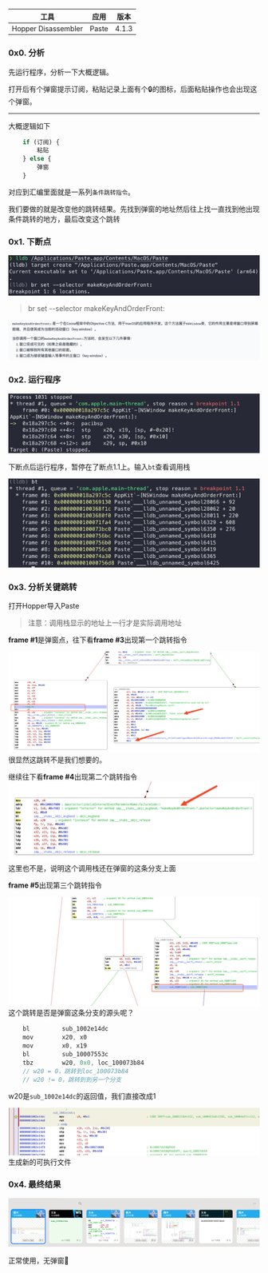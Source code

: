 |         工具          |  应用   |  版本   |
|:-------------------:|:-----:|:-----:|
| Hopper Disassembler | Paste | 4.1.3 |

### 0x0. 分析
先运行程序，分析一下大概逻辑。

打开后有个弹窗提示订阅，粘贴记录上面有个🔒的图标，后面粘贴操作也会出现这个弹窗。
<hr>
大概逻辑如下

```javascript
    if (订阅) {
        粘贴
    } else {
        弹窗
    } 
```
对应到汇编里面就是一系列`条件跳转指令`。

我们要做的就是改变他的跳转结果。先找到弹窗的地址然后往上找一直找到他出现条件跳转的地方，最后改变这个跳转


### 0x1. 下断点
![img.png](images/img.png)
> br set --selector makeKeyAndOrderFront:

![img.png](images/img1.png)

### 0x2. 运行程序
![img.png](images/img2.png)

下断点后运行程序，暂停在了断点1.1上。输入`bt`查看调用栈

![img.png](images/img3.png)

### 0x3. 分析关键跳转
打开Hopper导入Paste

> 注意：调用栈显示的地址上一行才是实际调用地址

**frame #1**是弹窗点，往下看**frame #3**出现第一个跳转指令

![img.png](images/img4.png)
很显然这跳转不是我们想要的。

继续往下看**frame #4**出现第二个跳转指令
![img.png](images/img5.png)
这里也不是，说明这个调用栈还在弹窗的这条分支上面

**frame #5**出现第三个跳转指令

![img.png](images/img6.png)
这个跳转是否是弹窗这条分支的源头呢？

```javascript
    bl         sub_1002e14dc
    mov        x20, x0
    mov        x0, x19
    bl         sub_10007553c
    tbz        w20, 0x0, loc_100073b84    
    // w20 = 0，跳转到loc_100073b84
    // w20 != 0，跳转到到另一个分支
```
w20是`sub_1002e14dc`的返回值，我们直接改成1

![img.png](images/img7.png)
生成新的可执行文件

### 0x4. 最终结果
![img.png](images/img8.png)

正常使用，无弹窗🍻

